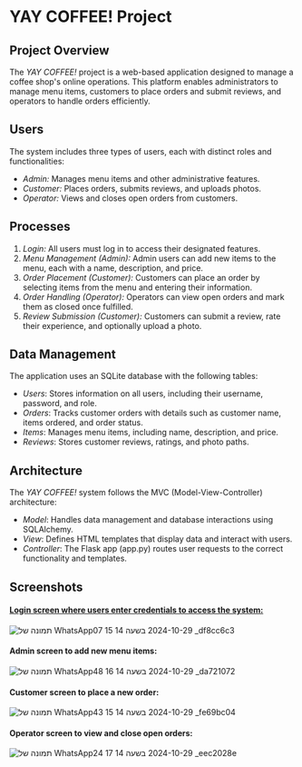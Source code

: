 # YAY COFFEE! Project

## Project Overview
The *YAY COFFEE!* project is a web-based application designed to manage a coffee shop's online operations. This platform enables administrators to manage menu items, customers to place orders and submit reviews, and operators to handle orders efficiently.

## Users
The system includes three types of users, each with distinct roles and functionalities:
- *Admin:* Manages menu items and other administrative features.
- *Customer:* Places orders, submits reviews, and uploads photos.
- *Operator:* Views and closes open orders from customers.

## Processes
1. *Login:* All users must log in to access their designated features.
2. *Menu Management (Admin):* Admin users can add new items to the menu, each with a name, description, and price.
3. *Order Placement (Customer):* Customers can place an order by selecting items from the menu and entering their information.
4. *Order Handling (Operator):* Operators can view open orders and mark them as closed once fulfilled.
5. *Review Submission (Customer):* Customers can submit a review, rate their experience, and optionally upload a photo.

## Data Management
The application uses an SQLite database with the following tables:
- *Users*: Stores information on all users, including their username, password, and role.
- *Orders*: Tracks customer orders with details such as customer name, items ordered, and order status.
- *Items*: Manages menu items, including name, description, and price.
- *Reviews*: Stores customer reviews, ratings, and photo paths.

## Architecture
The *YAY COFFEE!* system follows the MVC (Model-View-Controller) architecture:
- *Model*: Handles data management and database interactions using SQLAlchemy.
- *View*: Defines HTML templates that display data and interact with users.
- *Controller*: The Flask app (app.py) routes user requests to the correct functionality and templates.

## Screenshots
#### <u>Login screen where users enter credentials to access the system:</u>

![תמונה של WhatsApp‏ 2024-10-29 בשעה 14 15 07_df8cc6c3](https://github.com/user-attachments/assets/bc4fdb3a-4a2b-4e42-8081-3846689732b0)

#### Admin screen to add new menu items:

![תמונה של WhatsApp‏ 2024-10-29 בשעה 14 16 48_da721072](https://github.com/user-attachments/assets/b8bdddc2-737c-4a97-b715-0a9df4545eb5)


#### Customer screen to place a new order:

![תמונה של WhatsApp‏ 2024-10-29 בשעה 14 15 43_fe69bc04](https://github.com/user-attachments/assets/87ebdbf7-3b55-47e3-891c-d3961ba0ad8c)

#### Operator screen to view and close open orders:

![תמונה של WhatsApp‏ 2024-10-29 בשעה 14 17 24_eec2028e](https://github.com/user-attachments/assets/3fc4a01e-4b40-4d68-8af3-7c42d507ac49)


